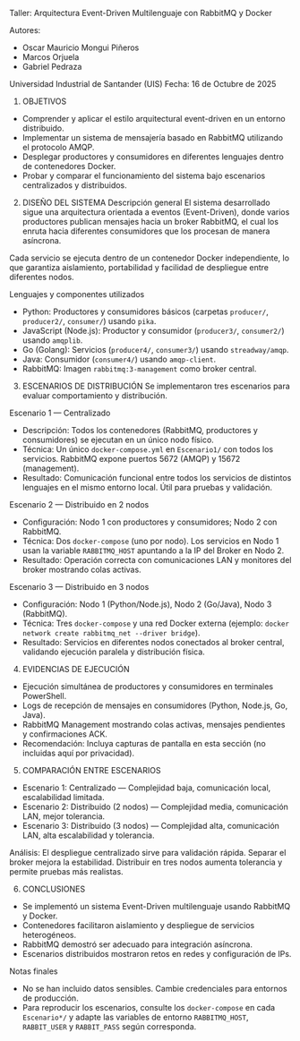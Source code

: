 Taller: Arquitectura Event-Driven Multilenguaje con RabbitMQ y Docker

Autores:
- Oscar Mauricio Mongui Piñeros 
- Marcos Orjuela
- Gabriel Pedraza

Universidad Industrial de Santander (UIS)
Fecha: 16 de Octubre de 2025

1. OBJETIVOS
- Comprender y aplicar el estilo arquitectural event-driven en un entorno distribuido.
- Implementar un sistema de mensajería basado en RabbitMQ utilizando el protocolo AMQP.
- Desplegar productores y consumidores en diferentes lenguajes dentro de contenedores Docker.
- Probar y comparar el funcionamiento del sistema bajo escenarios centralizados y distribuidos.

2. DISEÑO DEL SISTEMA
Descripción general
El sistema desarrollado sigue una arquitectura orientada a eventos (Event-Driven), donde varios productores publican mensajes hacia un broker RabbitMQ, el cual los enruta hacia diferentes consumidores que los procesan de manera asíncrona.

Cada servicio se ejecuta dentro de un contenedor Docker independiente, lo que garantiza aislamiento, portabilidad y facilidad de despliegue entre diferentes nodos.

Lenguajes y componentes utilizados
- Python: Productores y consumidores básicos (carpetas `producer/`, `producer2/`, `consumer/`) usando `pika`.
- JavaScript (Node.js): Productor y consumidor (`producer3/`, `consumer2/`) usando `amqplib`.
- Go (Golang): Servicios (`producer4/`, `consumer3/`) usando `streadway/amqp`.
- Java: Consumidor (`consumer4/`) usando `amqp-client`.
- RabbitMQ: Imagen `rabbitmq:3-management` como broker central.

3. ESCENARIOS DE DISTRIBUCIÓN
Se implementaron tres escenarios para evaluar comportamiento y distribución.

Escenario 1 — Centralizado
- Descripción: Todos los contenedores (RabbitMQ, productores y consumidores) se ejecutan en un único nodo físico.
- Técnica: Un único `docker-compose.yml` en `Escenario1/` con todos los servicios. RabbitMQ expone puertos 5672 (AMQP) y 15672 (management).
- Resultado: Comunicación funcional entre todos los servicios de distintos lenguajes en el mismo entorno local. Útil para pruebas y validación.

Escenario 2 — Distribuido en 2 nodos
- Configuración: Nodo 1 con productores y consumidores; Nodo 2 con RabbitMQ.
- Técnica: Dos `docker-compose` (uno por nodo). Los servicios en Nodo 1 usan la variable `RABBITMQ_HOST` apuntando a la IP del Broker en Nodo 2.
- Resultado: Operación correcta con comunicaciones LAN y monitores del broker mostrando colas activas.

Escenario 3 — Distribuido en 3 nodos
- Configuración: Nodo 1 (Python/Node.js), Nodo 2 (Go/Java), Nodo 3 (RabbitMQ).
- Técnica: Tres `docker-compose` y una red Docker externa (ejemplo: `docker network create rabbitmq_net --driver bridge`).
- Resultado: Servicios en diferentes nodos conectados al broker central, validando ejecución paralela y distribución física.

4. EVIDENCIAS DE EJECUCIÓN
- Ejecución simultánea de productores y consumidores en terminales PowerShell.
- Logs de recepción de mensajes en consumidores (Python, Node.js, Go, Java).
- RabbitMQ Management mostrando colas activas, mensajes pendientes y confirmaciones ACK.
- Recomendación: Incluya capturas de pantalla en esta sección (no incluidas aquí por privacidad).

5. COMPARACIÓN ENTRE ESCENARIOS
- Escenario 1: Centralizado — Complejidad baja, comunicación local, escalabilidad limitada.
- Escenario 2: Distribuido (2 nodos) — Complejidad media, comunicación LAN, mejor tolerancia.
- Escenario 3: Distribuido (3 nodos) — Complejidad alta, comunicación LAN, alta escalabilidad y tolerancia.

Análisis: El despliegue centralizado sirve para validación rápida. Separar el broker mejora la estabilidad. Distribuir en tres nodos aumenta tolerancia y permite pruebas más realistas.

6. CONCLUSIONES
- Se implementó un sistema Event-Driven multilenguaje usando RabbitMQ y Docker.
- Contenedores facilitaron aislamiento y despliegue de servicios heterogéneos.
- RabbitMQ demostró ser adecuado para integración asíncrona.
- Escenarios distribuidos mostraron retos en redes y configuración de IPs.

Notas finales
- No se han incluido datos sensibles. Cambie credenciales para entornos de producción.
- Para reproducir los escenarios, consulte los `docker-compose` en cada `Escenario*/` y adapte las variables de entorno `RABBITMQ_HOST`, `RABBIT_USER` y `RABBIT_PASS` según corresponda.
